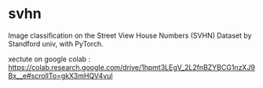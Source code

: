 # svhn


Image classification on the Street View House Numbers (SVHN) Dataset by Standford univ, with PyTorch.


xectute on google colab : https://colab.research.google.com/drive/1hpmt3LEgV_2L2fnBZYBCG1nzXJ9Bx__e#scrollTo=gkX3mHQV4vul
